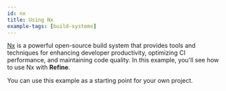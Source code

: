 ```yaml
---
id: nx
title: Using Nx
example-tags: [build-systems]
---
```


[Nx](https://nx.dev/getting-started/intro) is a powerful open-source build system that provides tools and techniques for enhancing developer productivity, optimizing CI performance, and maintaining code quality. In this example, you'll see how to use Nx with **Refine**.

You can use this example as a starting point for your own project.

<CodeSandboxExample path="with-nx" hideSandbox />
